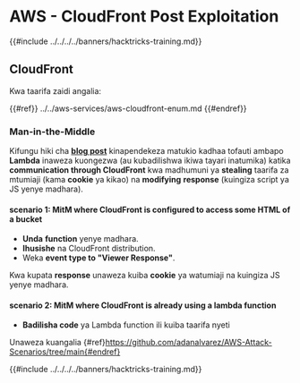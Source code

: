 # AWS - CloudFront Post Exploitation

{{#include ../../../../banners/hacktricks-training.md}}

## CloudFront

Kwa taarifa zaidi angalia:

{{#ref}}
../../aws-services/aws-cloudfront-enum.md
{{#endref}}

### Man-in-the-Middle

Kifungu hiki cha [**blog post**](https://medium.com/@adan.alvarez/how-attackers-can-misuse-aws-cloudfront-access-to-make-it-rain-cookies-acf9ce87541c) kinapendekeza matukio kadhaa tofauti ambapo **Lambda** inaweza kuongezwa (au kubadilishwa ikiwa tayari inatumika) katika **communication through CloudFront** kwa madhumuni ya **stealing** taarifa za mtumiaji (kama **cookie** ya kikao) na **modifying** **response** (kuingiza script ya JS yenye madhara).

#### scenario 1: MitM where CloudFront is configured to access some HTML of a bucket

- **Unda** **function** yenye madhara.
- **Ihusishe** na CloudFront distribution.
- Weka **event type to "Viewer Response"**.

Kwa kupata **response** unaweza kuiba **cookie** ya watumiaji na kuingiza JS yenye madhara.

#### scenario 2: MitM where CloudFront is already using a lambda function

- **Badilisha code** ya Lambda function ili kuiba taarifa nyeti

Unaweza kuangalia {#ref}https://github.com/adanalvarez/AWS-Attack-Scenarios/tree/main{#endref}

{{#include ../../../../banners/hacktricks-training.md}}
